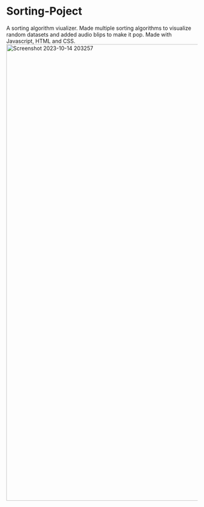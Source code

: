 # Sorting-Poject

A sorting algorithm viualizer. Made multiple sorting algorithms to visualize random datasets and added audio blips to make it pop. Made with Javascript, HTML and CSS.
<img width="1200" alt="Screenshot 2023-10-14 203257" src="https://github.com/coolguy-stack/Sorting-Poject/assets/82308286/6529917d-2c23-4053-8374-3ebbb3492f2d">
